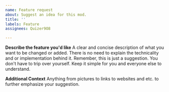 ```yaml
---
name: Feature request
about: Suggest an idea for this mod.
title: ''
labels: Feature
assignees: Quizer9O8

---
```


**Describe the feature you'd like**
A clear and concise description of what you want to be changed or added.
There is no need to explain the technicality and or implementation behind it. Remember, this is just a suggestion. You don't have to trip over yourself. Keep it simple for you and everyone else to understand.

**Additional Context**
Anything from pictures to links to websites and etc. to further emphasize your suggestion.
